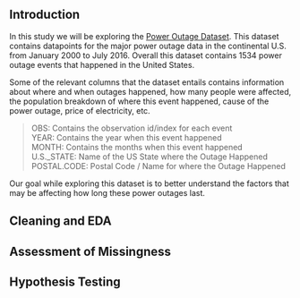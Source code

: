 ## Introduction

In this study we will be exploring the [Power Outage Dataset](https://dsc80.com/project3/power-outages). This dataset contains datapoints for the major power outage data in the continental U.S. from January 2000 to July 2016. Overall this dataset contains 1534 power outage events that happened in the United States.

Some of the relevant columns that the dataset entails contains information about where and when outages happened, how many people were affected, the population breakdown of where this event happened, cause of the power outage, price of electricity, etc. 

> OBS: Contains the observation id/index for each event <br>
> YEAR: Contains the year when this event happened <br>
> MONTH: Contains the months when this event happened <br>
> U.S._STATE: Name of the US State where the Outage Happened <br>
> POSTAL.CODE: Postal Code / Name for where the Outage Happened <br>
> 

Our goal while exploring this dataset is to better understand the factors that may be affecting how long these power outages last.





## Cleaning and EDA


## Assessment of Missingness


## Hypothesis Testing



